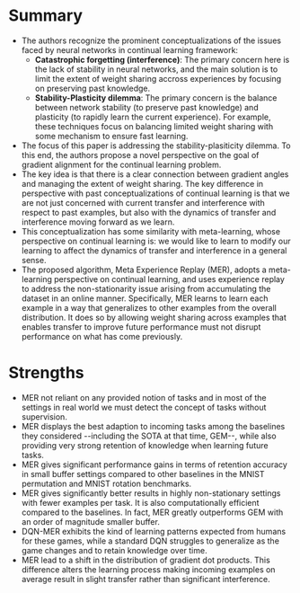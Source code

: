 # Summary
* The authors recognize the prominent conceptualizations of the issues faced by neural networks in continual learning framework:
  * <b>Catastrophic forgetting (interference)</b>: The primary concern here is the lack of stability in neural networks, and the main solution is to limit the extent of weight sharing accross experiences by focusing on preserving past knowledge.
  * <b> Stability-Plasticity dilemma</b>: The primary concern is the balance between network stability (to preserve past knowledge) and plasticity (to rapidly learn the current experience). For example, these techniques focus on balancing limited weight sharing with some mechanism to ensure fast learning.
* The focus of this paper is addressing the stability-plasiticity dilemma. To this end, the authors propose a novel perspective on the goal of gradient alignment for the continual learning problem. 
* The key idea is that there is a clear connection between gradient angles and managing the extent of weight sharing. The key difference in perspective with past conceptualizations of continual learning is that we are not just concerned with current transfer and interference with respect to past examples, but also with the dynamics of transfer and interference moving forward as we learn.
* This conceptualization has some similarity with meta-learning, whose perspective on continual learning is: we would like to learn to modify our learning to affect the dynamics of transfer and interference in a general sense. 
* The proposed algorithm, Meta Experience Replay (MER), adopts a meta-learning perspective on continual learning, and uses experience replay to address the non-stationarity issue arising from accumulating the dataset in an online manner. Specifically, MER learns to learn each example in a way that generalizes to other examples from the overall distribution. It does so by allowing weight sharing across examples that enables transfer to improve future performance must not disrupt performance on what has come previously.
# Strengths
* MER not reliant on any provided notion of tasks and in most of the settings in real world we must detect the concept of tasks without supervision.
* MER displays the best adaption to incoming tasks among the baselines they considered --including the SOTA at that time, GEM--, while also providing very strong retention of knowledge when learning future tasks.
* MER gives significant performance gains in terms of retention accuracy in small buffer settings compared to other baselines in the MNIST permutation and MNIST rotation benchmarks.
* MER gives significantly better results in highly non-stationary settings with fewer examples per task. It is also computationally efficient compared to the baselines. In fact, MER greatly outperforms GEM with an order of magnitude smaller buffer. 
* DQN-MER exhibits the kind of learning patterns expected from humans for these games, while a standard DQN struggles to generalize as the game changes and to retain knowledge over time.
* MER lead to a shift in the distribution of gradient dot products. This difference alters the learning process making incoming examples on average result in slight transfer rather than significant interference.
